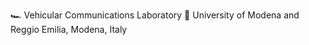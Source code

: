 🏎️ Vehicular Communications Laboratory 
📍 University of Modena and Reggio Emilia, Modena, Italy 

<!---
vehicomlab/vehicomlab is a ✨ special ✨ repository because its `README.md` (this file) appears on your GitHub profile.
You can click the Preview link to take a look at your changes.
--->

